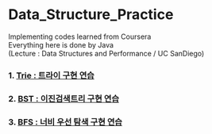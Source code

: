 # Data_Structure_Practice
Implementing codes learned from Coursera   
Everything here is done by Java   
(Lecture : Data Structures and Performance / UC SanDiego)   
### 1. [Trie : 트라이 구현 연습](https://github.com/junu0516/Data_Structure/tree/main/Trie)   
### 2. [BST : 이진검색트리 구현 연습](https://github.com/junu0516/-Coursera-Data_Structure/tree/main/BinarySearchTree)   
### 3. [BFS : 너비 우선 탐색 구현 연습](https://github.com/junu0516/-Coursera-Data_Structure/blob/main/BreadthFirstSearch/Structure.java)   



